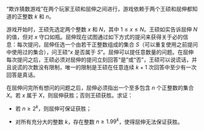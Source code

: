 “欺诈猜数游戏”在两个玩家王硕和屈伸之间进行，游戏依赖于两个王硕和屈伸都知道的正整数 $k$ 和 $n$。

游戏开始时，王硕先选定两个整数 $x$ 和 $N$，其中 $1 \leq x \leq N$。王硕如实告诉屈伸 $N$ 的值，但对 $x$ 守口如瓶。屈伸现在试图通过如下方式的提问来获得关于必的信息：每次提问，屈伸任选一个由若干正整数组成的集合 $S$（可以重复使用之前提问中使用过的集合），问王硕“$x$ 是否属于 $S$”。屈伸可以提任意数量的问题。在屈伸每次提问之后，王硕必须对屈伸的提问立刻回答“是”或“否”，王硕可以说谎话，并且说谎的次数没有限制，唯一的限制是王硕在任意连续 $k+1$ 次回答中至少有一次回答是真话。

在屈伸问完所有想问的问题之后，屈伸必须指出一个至多包含 $n$ 个正整数的集合 $X$。若 $x$ 属于 $X$，则屈伸获胜；否则王硕获胜。求证：

+ 若 $n \geq 2^k$，则屈伸可保证获胜；

+ 对所有充分大的整数 $k$，存在整数 $n \geq 1.99^k$，使得屈伸无法保证获胜。
